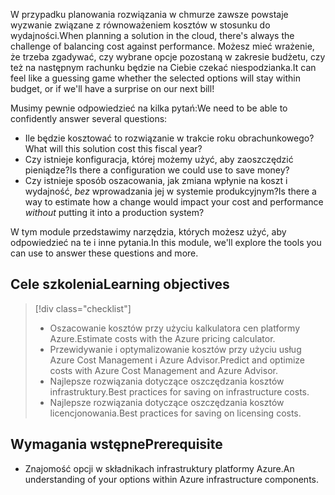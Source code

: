 <span data-ttu-id="60158-101">W przypadku planowania rozwiązania w chmurze zawsze powstaje wyzwanie związane z równoważeniem kosztów w stosunku do wydajności.</span><span class="sxs-lookup"><span data-stu-id="60158-101">When planning a solution in the cloud, there's always the challenge of balancing cost against performance.</span></span> <span data-ttu-id="60158-102">Możesz mieć wrażenie, że trzeba zgadywać, czy wybrane opcje pozostaną w zakresie budżetu, czy też na następnym rachunku będzie na Ciebie czekać niespodzianka.</span><span class="sxs-lookup"><span data-stu-id="60158-102">It can feel like a guessing game whether the selected options will stay within budget, or if we'll have a surprise on our next bill!</span></span>

<span data-ttu-id="60158-103">Musimy pewnie odpowiedzieć na kilka pytań:</span><span class="sxs-lookup"><span data-stu-id="60158-103">We need to be able to confidently answer several questions:</span></span>

- <span data-ttu-id="60158-104">Ile będzie kosztować to rozwiązanie w trakcie roku obrachunkowego?</span><span class="sxs-lookup"><span data-stu-id="60158-104">What will this solution cost this fiscal year?</span></span> 
- <span data-ttu-id="60158-105">Czy istnieje konfiguracja, której możemy użyć, aby zaoszczędzić pieniądze?</span><span class="sxs-lookup"><span data-stu-id="60158-105">Is there a configuration we could use to save money?</span></span> 
- <span data-ttu-id="60158-106">Czy istnieje sposób oszacowania, jak zmiana wpłynie na koszt i wydajność, _bez_ wprowadzania jej w systemie produkcyjnym?</span><span class="sxs-lookup"><span data-stu-id="60158-106">Is there a way to estimate how a change would impact your cost and performance _without_ putting it into a production system?</span></span>

<span data-ttu-id="60158-107">W tym module przedstawimy narzędzia, których możesz użyć, aby odpowiedzieć na te i inne pytania.</span><span class="sxs-lookup"><span data-stu-id="60158-107">In this module, we'll explore the tools you can use to answer these questions and more.</span></span>

## <a name="learning-objectives"></a><span data-ttu-id="60158-108">Cele szkolenia</span><span class="sxs-lookup"><span data-stu-id="60158-108">Learning objectives</span></span>
> [!div class="checklist"]
> * <span data-ttu-id="60158-109">Oszacowanie kosztów przy użyciu kalkulatora cen platformy Azure.</span><span class="sxs-lookup"><span data-stu-id="60158-109">Estimate costs with the Azure pricing calculator.</span></span>
> * <span data-ttu-id="60158-110">Przewidywanie i optymalizowanie kosztów przy użyciu usług Azure Cost Management i Azure Advisor.</span><span class="sxs-lookup"><span data-stu-id="60158-110">Predict and optimize costs with Azure Cost Management and Azure Advisor.</span></span>
> * <span data-ttu-id="60158-111">Najlepsze rozwiązania dotyczące oszczędzania kosztów infrastruktury.</span><span class="sxs-lookup"><span data-stu-id="60158-111">Best practices for saving on infrastructure costs.</span></span>
> * <span data-ttu-id="60158-112">Najlepsze rozwiązania dotyczące oszczędzania kosztów licencjonowania.</span><span class="sxs-lookup"><span data-stu-id="60158-112">Best practices for saving on licensing costs.</span></span>

## <a name="prerequisite"></a><span data-ttu-id="60158-113">Wymagania wstępne</span><span class="sxs-lookup"><span data-stu-id="60158-113">Prerequisite</span></span> 
- <span data-ttu-id="60158-114">Znajomość opcji w składnikach infrastruktury platformy Azure.</span><span class="sxs-lookup"><span data-stu-id="60158-114">An understanding of your options within Azure infrastructure components.</span></span> 

